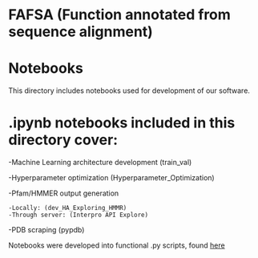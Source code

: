 # FAFSA (Function annotated from sequence alignment)

# Notebooks

This directory includes notebooks used for development of our software.

# .ipynb notebooks included in this directory cover:

-Machine Learning architecture development (train_val)

-Hyperparameter optimization (Hyperparameter_Optimization)

-Pfam/HMMER output generation
    
    -Locally: (dev_HA_Exploring_HMMR)
    -Through server: (Interpro API Explore)

-PDB scraping (pypdb)

Notebooks were developed into functional .py scripts, found [here](../FAFSA/)

